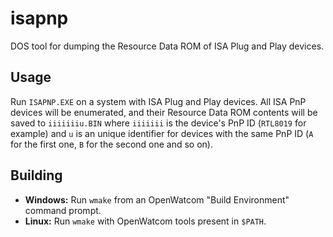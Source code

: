 isapnp
======
DOS tool for dumping the Resource Data ROM of ISA Plug and Play devices.

Usage
-----
Run `ISAPNP.EXE` on a system with ISA Plug and Play devices. All ISA PnP devices will be enumerated, and their Resource Data ROM contents will be saved to `iiiiiiiu.BIN` where `iiiiiii` is the device's PnP ID (`RTL8019` for example) and `u` is an unique identifier for devices with the same PnP ID (`A` for the first one, `B` for the second one and so on).

Building
--------
* **Windows:** Run `wmake` from an OpenWatcom "Build Environment" command prompt.
* **Linux:** Run `wmake` with OpenWatcom tools present in `$PATH`.
